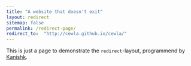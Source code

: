 ```yaml
---
title: "A website that doesn't exit"
layout: redirect
sitemap: false
permalink: /redirect-page/
redirect_to:  "http://cewla.github.io/cewla/"
---
```

This is just a page to demonstrate the `redirect`-layout, programmend by [Kanishk](http://codingtips.kanishkkunal.in/about/).